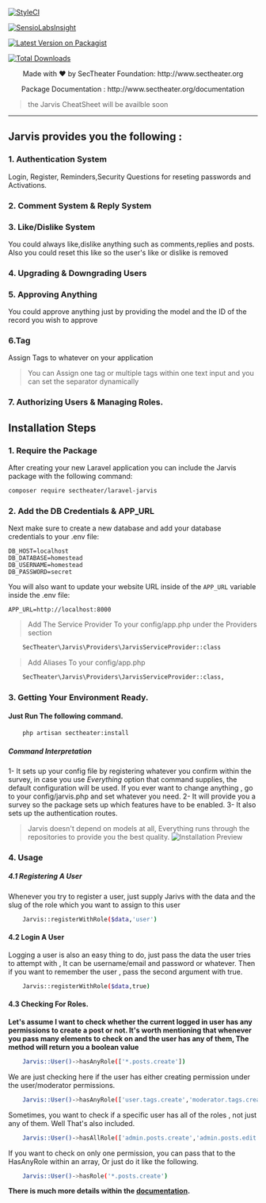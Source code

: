 [![StyleCI](https://styleci.io/repos/119122531/shield?branch=master)](https://styleci.io/repos/119122531)

[![SensioLabsInsight](https://insight.sensiolabs.com/projects/aad0fe4a-4ddc-4357-807e-71a2c931375f/big.png)](https://insight.sensiolabs.com/projects/aad0fe4a-4ddc-4357-807e-71a2c931375f)

[![Latest Version on Packagist](https://img.shields.io/packagist/v/sectheater/laravel-jarvis.svg?style=flat-square)](https://packagist.org/packages/sectheater/laravel-jarvis)

[![Total Downloads](https://img.shields.io/packagist/dt/sectheater/laravel-jarvis.svg?style=flat-square)](https://packagist.org/packages/sectheater/laravel-jarvis)

<p align="center"> Made with ❤️ by  SecTheater Foundation:  http://www.sectheater.org</p>
<p align="center">Package Documentation : http://www.sectheater.org/documentation
</p>

> the Jarvis CheatSheet will be availble soon 


<hr>

## Jarvis provides you the following :
### 1. Authentication System
Login, Register, Reminders,Security Questions for reseting passwords and Activations.
### 2. Comment System & Reply System
### 3. Like/Dislike System
You could always like,dislike anything such as comments,replies and posts. Also you could reset this like so the user's like or dislike is removed
### 4. Upgrading & Downgrading Users
### 5. Approving Anything
You could approve anything just by providing the model and the ID of the record you wish to approve
### 6.Tag
Assign Tags to whatever on your application
> You can Assign one tag or multiple tags within one text input and you can set the separator dynamically

### 7. Authorizing Users & Managing Roles.

## Installation Steps

### 1. Require the Package

After creating your new Laravel application you can include the Jarvis package with the following command: 

```bash
composer require sectheater/laravel-jarvis
```

### 2. Add the DB Credentials & APP_URL

Next make sure to create a new database and add your database credentials to your .env file:

```
DB_HOST=localhost
DB_DATABASE=homestead
DB_USERNAME=homestead
DB_PASSWORD=secret
```

You will also want to update your website URL inside of the `APP_URL` variable inside the .env file:

```
APP_URL=http://localhost:8000
```

> Add The Service Provider To your config/app.php under the Providers section

```bash
	SecTheater\Jarvis\Providers\JarvisServiceProvider::class
```

>  Add Aliases To your config/app.php

```bash
    SecTheater\Jarvis\Providers\JarvisServiceProvider::class,

```
### 3. Getting Your Environment Ready.

#### Just Run The following command.


```bash
	php artisan sectheater:install
```

##### Command Interpretation

1- It sets up your config file by registering whatever you confirm within the survey, in case you use *Everything* option that command supplies, the default configuration will be used. If you ever want to change anything , go to your config/jarvis.php and set whatever you need.
2- It will provide you a survey so the package sets up which features have to be enabled.
3- It also sets up the authentication routes.
> Jarvis doesn't depend on models at all, Everything runs through the repositories to provide you the best quality.
![Installation Preview](http://sectheater.org/assets/images/doc/installation.png)
### 4. Usage
##### 4.1 Registering A User 
Whenever you try to register a user, just supply Jarivs with the data and the slug of the role which you want to assign to this user
```bash
	Jarvis::registerWithRole($data,'user')
```
#### 4.2 Login A User

Logging a user is also an easy thing to do, just pass the data the user tries to attempt with , It can be username/email and password or whatever. Then if you want to remember the user , pass the second argument with true.
```bash
	Jarvis::registerWithRole($data,true)
```

#### 4.3 Checking For Roles.
<b> Let's assume I want to check whether the current logged in user has any permissions to create a post or not. It's worth mentioning that whenever you pass many elements to check on and the user has any of them, The method will return you a boolean value </b>
```bash
	Jarvis::User()->hasAnyRole(['*.posts.create']) 
```
We are just checking here if the user has either creating permission under the user/moderator permissions.
```bash
	Jarvis::User()->hasAnyRole(['user.tags.create','moderator.tags.create'])
```
Sometimes, you want to check if a specific user has all of the roles , not just any of them.
Well That's also included.
```bash
	Jarvis::User()->hasAllRole(['admin.posts.create','admin.posts.edit'])
```
If you want to check on only one permission, you can pass that to the HasAnyRole within an array, Or just do it like the following.
```bash
	Jarvis::User()->hasRole('*.posts.create')
```
<b> There is much more details within the <a href="http://www.sectheater.org/documentation">documentation</a>.</b>
